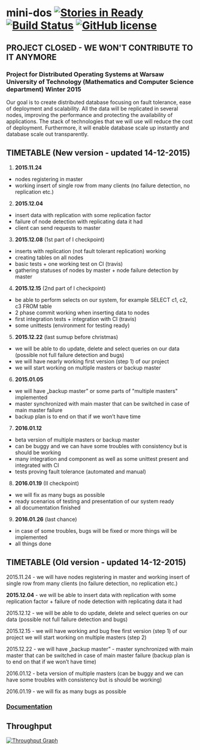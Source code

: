 # mini-dos [![Stories in Ready](https://badge.waffle.io/dzitkowskik/mini-dos.svg?label=ready&title=Ready)](http://waffle.io/dzitkowskik/mini-dos) [![Build Status](https://travis-ci.org/dzitkowskik/mini-dos.svg?branch=master)](https://travis-ci.org/dzitkowskik/mini-dos) [![GitHub license](https://img.shields.io/badge/license-Apache--2.0-blue.svg)](https://raw.githubusercontent.com/dzitkowskik/mini-dos/master/LICENSE)

## PROJECT CLOSED - WE WON'T CONTRIBUTE TO IT ANYMORE

### Project for Distributed Operating Systems at Warsaw University of Technology (Mathematics and Computer Science department) Winter 2015

Our goal is to create distributed database focusing on fault tolerance, ease of deployment and scalability. All the data will be replicated in several nodes, improving the performance and protecting the availability of applications. The stack of technologies that we will use will reduce the cost of deployment. Furthermore, it will enable database scale up instantly and database scale out transparently.

## TIMETABLE (New version - updated 14-12-2015)

1. **2015.11.24** 
  - nodes registering in master
  - working insert of single row from many clients (no failure detection, no replication etc.)

2. **2015.12.04** 
  - insert data with replication with some replication factor
  - failure of node detection with replicating data it had
  - client can send requests to master

3. **2015.12.08** (1st part of I checkpoint)
  - inserts with replication (not fault tolerant replication) working
  - creating tables on all nodes
  - basic tests + one working test on CI (travis)
  - gathering statuses of nodes by master + node failure detection by master

4. **2015.12.15** (2nd part of I checkpoint)
  - be able to perform selects on our system, for example SELECT c1, c2, c3 FROM table
  - 2 phase commit working when inserting data to nodes
  - first integration tests + integration with CI (travis)
  - some unittests (environment for testing ready)   
   
5. **2015.12.22** (last sumup before christmas)
  - we will be able to do update, delete and select queries on our data (possible not full failure detection and bugs)
  - we will have nearly working first version (step 1) of our project
  - we will start working on multiple masters or backup master

6. **2015.01.05**
  - we will have „backup master” or some parts of "multiple masters" implemented
  - master synchronized with main master that can be switched in case of main master failure 
  - backup plan is to end on that if we won’t have time

7. **2016.01.12** 
  - beta version of multiple masters or backup master 
  - can be buggy and we can have some troubles with consistency but is should be working
  - many integration and component as well as some unittest present and integrated with CI
  - tests proving fault tolerance (automated and manual)

8. **2016.01.19** (II checkpoint)
  - we will fix as many bugs as possible
  - ready scenarios of testing and presentation of our system ready
  - all documentation finished

9. **2016.01.26** (last chance)
  - in case of some troubles, bugs will be fixed or more things will be implemented
  - all things done

## TIMETABLE (Old version - updated 14-12-2015)

2015.11.24 - we will have nodes registering in master and working insert of single row from many clients (no failure detection, no replication etc.)

**2015.12.04** - we will be able to insert data with replication with some replication factor + failure of node detection with replicating data it had

2015.12.12 - we will be able to do update, delete and select queries on our data (possible not full failure detection and bugs)

2015.12.15 - we will have working and bug free first version (step 1) of our project we will start working on multiple masters (step 2)

2015.12.22 - we will have „backup master” - master synchronized with main master that can be switched in case of main master failure (backup plan is to end on that if we won’t have time)

2016.01.12 - beta version of multiple masters (can be buggy and we can have some troubles with consistency but is should be working)

2016.01.19 - we will fix as many bugs as possible 

### [Documentation](https://github.com/dzitkowskik/mini-dos/wiki)

## Throughput
[![Throughput Graph](https://graphs.waffle.io/dzitkowskik/mini-dos/throughput.svg)](https://waffle.io/dzitkowskik/mini-dos/metrics) 
